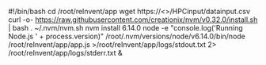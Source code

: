 #!/bin/bash 
cd /root/reInvent/app
wget https://<<REPLACE WITH YOUR S3 BUCKET PATH>>/HPCinput/datainput.csv
curl -o- https://raw.githubusercontent.com/creationix/nvm/v0.32.0/install.sh | bash
. ~/.nvm/nvm.sh
nvm install 6.14.0
node -e "console.log('Running Node.js ' + process.version)"
/root/.nvm/versions/node/v6.14.0/bin/node /root/reInvent/app/app.js >/root/reInvent/app/logs/stdout.txt 2> /root/reInvent/app/logs/stderr.txt &
